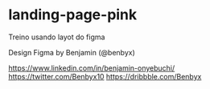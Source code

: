 # landing-page-pink

  Treino usando layot do figma


  Design Figma by Benjamin (@benbyx)

  https://www.linkedin.com/in/benjamin-onyebuchi/
  https://twitter.com/Benbyx10
  https://dribbble.com/Benbyx